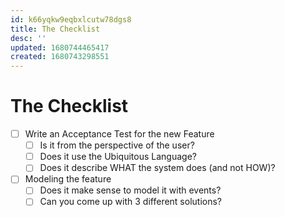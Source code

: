 ```yaml
---
id: k66yqkw9eqbxlcutw78dgs8
title: The Checklist
desc: ''
updated: 1680744465417
created: 1680743298551
---
```

# The Checklist
- [ ] Write an Acceptance Test for the new Feature
  - [ ] Is it from the perspective of the user?
  - [ ] Does it use the Ubiquitous Language?
  - [ ] Does it describe WHAT the system does (and not HOW)?
- [ ] Modeling the feature
  - [ ] Does it make sense to model it with events?
  - [ ] Can you come up with 3 different solutions?
